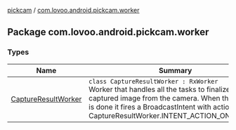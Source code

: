 [pickcam](../index.md) / [com.lovoo.android.pickcam.worker](./index.md)

## Package com.lovoo.android.pickcam.worker

### Types

| Name | Summary |
|---|---|
| [CaptureResultWorker](-capture-result-worker/index.md) | `class CaptureResultWorker : RxWorker`<br>Worker that handles all the tasks to finalize the captured image from the camera. When this worker is done it fires a BroadcastIntent with action CaptureResultWorker.INTENT_ACTION_ON_RESULT. |
